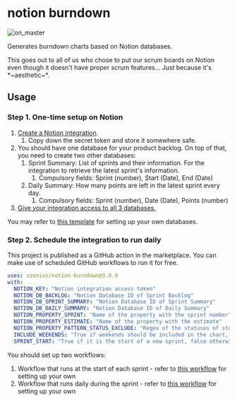 # notion burndown

![on_master](https://github.com/szenius/notion-burndown/actions/workflows/on_master.yml/badge.svg)

Generates burndown charts based on Notion databases.

This goes out to all of us who chose to put our scrum boards on Notion even though it doesn't have proper scrum features... Just because it's \*~aesthetic~\*.

## Usage

### Step 1. One-time setup on Notion

1. [Create a Notion integration](https://developers.notion.com/docs/getting-started#step-1-create-an-integration).
   1. Copy down the secret token and store it somewhere safe.
2. You should have one database for your product backlog. On top of that, you need to create two other databases:
   1. Sprint Summary: List of sprints and their information. For the integration to retrieve the latest sprint's information.
      1. Compulsory fields: Sprint (number), Start (Date), End (Date)
   2. Daily Summary: How many points are left in the latest sprint every day.
      1. Compulsory fields: Sprint (number), Date (Date), Points (number)
3. [Give your integration access to all 3 databases.](https://developers.notion.com/docs/getting-started#step-2-share-a-database-with-your-integration)

You may refer to [this template](https://szenius.notion.site/Template-Notion-Burndown-Chart-ca567af7c1e34a9dadb56db8095b7349) for setting up your own databases.

### Step 2. Schedule the integration to run daily

This project is published as a GitHub action in the marketplace. You can make use of scheduled GitHub workflows to run it for free.

```yml
uses: szenius/notion-burndown@3.0.0
with:
  NOTION_KEY: "Notion integration access token"
  NOTION_DB_BACKLOG: "Notion Database ID of Sprint Backlog"
  NOTION_DB_SPRINT_SUMMARY: "Notion Database ID of Sprint Summary"
  NOTION_DB_DAILY_SUMMARY: "Notion Database ID of Daily Summary"
  NOTION_PROPERTY_SPRINT: "Name of the property with the sprint number"
  NOTION_PROPERTY_ESTIMATE: "Name of the property with the estimate"
  NOTION_PROPERTY_PATTERN_STATUS_EXCLUDE: "Regex of the statuses of stories which are done"
  INCLUDE_WEEKENDS: "True if weekends should be included in the chart, false otherwise."
  SPRINT_START: "True if it is the start of a new sprint, false otherwise. When true, a new entry will be created in the Sprint Summary database, and the sprint end date will be 14 days later (sprint start day excluded). Note that new sprint summary will not be created if today is still in the middle of the last sprint."
```

You should set up two workflows:

1. Workflow that runs at the start of each sprint - refer to [this workflow](.github/workflows/sprint_start.yml) for setting up your own
2. Workflow that runs daily during the sprint - refer to [this workflow](.github/workflows/sprint_daily.yml) for setting up your own
